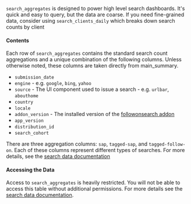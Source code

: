 `search_aggregates` is designed to power high level search dashboards.
It's quick and easy to query, but the data are coarse.
If you need fine-grained data, consider using `search_clients_daily`
which breaks down search counts by client

#### Contents

Each row of `search_aggregates` contains
the standard search count aggregations
and a unique combination of the following columns.
Unless otherwise noted, these columns are taken directly from main_summary.

* `submission_date`
* `engine` - e.g. `google`, `bing`, `yahoo`
* `source` - The UI component used to issue a search - e.g. `urlbar`, `abouthome`
* `country`
* `locale`
* `addon_version` - The installed version of the [followonsearch addon]
* `app_version`
* `distribution_id`
* `search_cohort`

There are three aggregation columns:
`sap`, `tagged-sap`, and `tagged-follow-on`.
Each of these columns represent different types of searches.
For more details, see the [search data documentation]

<!--
#### Background and Caveats
-->

#### Accessing the Data

Access to `search_aggregates` is heavily restricted.
You will not be able to access this table without additional permissions.
For more details see the [search data documentation].

<!--
#### Further Reading
-->


[followonsearch addon]: https://github.com/mozilla/followonsearch
[search data documentation]: /datasets/search.md
